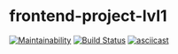 # frontend-project-lvl1
[![Maintainability](https://api.codeclimate.com/v1/badges/a99a88d28ad37a79dbf6/maintainability)](https://codeclimate.com/github/codeclimate/codeclimate/maintainability)
[![Build Status](https://travis-ci.org/EgorEf/frontend-project-lvl1.svg?branch=master)](https://travis-ci.org/EgorEf/frontend-project-lvl1)
[![asciicast](https://asciinema.org/a/AOnD593d08t3z5fGIYZFqZlfz.svg)](https://asciinema.org/a/AOnD593d08t3z5fGIYZFqZlfz)
